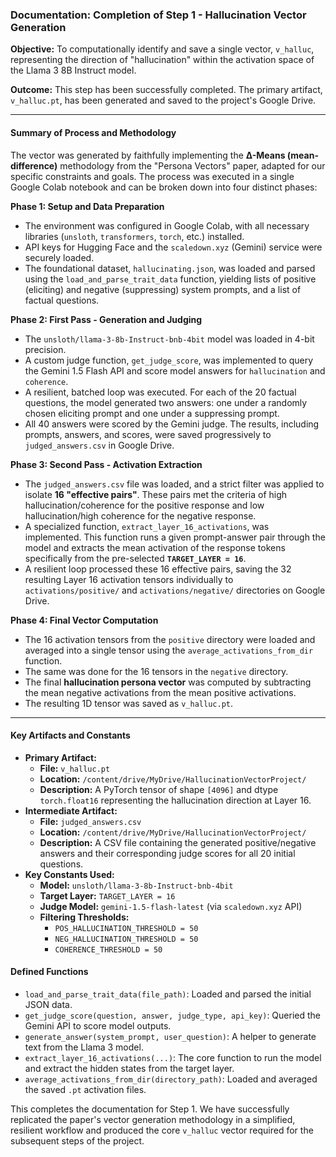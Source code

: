 ### **Documentation: Completion of Step 1 - Hallucination Vector Generation**

**Objective:** To computationally identify and save a single vector, `v_halluc`, representing the direction of "hallucination" within the activation space of the Llama 3 8B Instruct model.

**Outcome:** This step has been successfully completed. The primary artifact, `v_halluc.pt`, has been generated and saved to the project's Google Drive.

---

#### **Summary of Process and Methodology**

The vector was generated by faithfully implementing the **Δ-Means (mean-difference)** methodology from the "Persona Vectors" paper, adapted for our specific constraints and goals. The process was executed in a single Google Colab notebook and can be broken down into four distinct phases:

**Phase 1: Setup and Data Preparation**
*   The environment was configured in Google Colab, with all necessary libraries (`unsloth`, `transformers`, `torch`, etc.) installed.
*   API keys for Hugging Face and the `scaledown.xyz` (Gemini) service were securely loaded.
*   The foundational dataset, `hallucinating.json`, was loaded and parsed using the `load_and_parse_trait_data` function, yielding lists of positive (eliciting) and negative (suppressing) system prompts, and a list of factual questions.

**Phase 2: First Pass - Generation and Judging**
*   The `unsloth/llama-3-8b-Instruct-bnb-4bit` model was loaded in 4-bit precision.
*   A custom judge function, `get_judge_score`, was implemented to query the Gemini 1.5 Flash API and score model answers for `hallucination` and `coherence`.
*   A resilient, batched loop was executed. For each of the 20 factual questions, the model generated two answers: one under a randomly chosen eliciting prompt and one under a suppressing prompt.
*   All 40 answers were scored by the Gemini judge. The results, including prompts, answers, and scores, were saved progressively to `judged_answers.csv` in Google Drive.

**Phase 3: Second Pass - Activation Extraction**
*   The `judged_answers.csv` file was loaded, and a strict filter was applied to isolate **16 "effective pairs"**. These pairs met the criteria of high hallucination/coherence for the positive response and low hallucination/high coherence for the negative response.
*   A specialized function, `extract_layer_16_activations`, was implemented. This function runs a given prompt-answer pair through the model and extracts the mean activation of the response tokens specifically from the pre-selected **`TARGET_LAYER = 16`**.
*   A resilient loop processed these 16 effective pairs, saving the 32 resulting Layer 16 activation tensors individually to `activations/positive/` and `activations/negative/` directories on Google Drive.

**Phase 4: Final Vector Computation**
*   The 16 activation tensors from the `positive` directory were loaded and averaged into a single tensor using the `average_activations_from_dir` function.
*   The same was done for the 16 tensors in the `negative` directory.
*   The final **hallucination persona vector** was computed by subtracting the mean negative activations from the mean positive activations.
*   The resulting 1D tensor was saved as `v_halluc.pt`.

---

#### **Key Artifacts and Constants**

*   **Primary Artifact:**
    *   **File:** `v_halluc.pt`
    *   **Location:** `/content/drive/MyDrive/HallucinationVectorProject/`
    *   **Description:** A PyTorch tensor of shape `[4096]` and dtype `torch.float16` representing the hallucination direction at Layer 16.
*   **Intermediate Artifact:**
    *   **File:** `judged_answers.csv`
    *   **Location:** `/content/drive/MyDrive/HallucinationVectorProject/`
    *   **Description:** A CSV file containing the generated positive/negative answers and their corresponding judge scores for all 20 initial questions.
*   **Key Constants Used:**
    *   **Model:** `unsloth/llama-3-8b-Instruct-bnb-4bit`
    *   **Target Layer:** `TARGET_LAYER = 16`
    *   **Judge Model:** `gemini-1.5-flash-latest` (via `scaledown.xyz` API)
    *   **Filtering Thresholds:**
        *   `POS_HALLUCINATION_THRESHOLD = 50`
        *   `NEG_HALLUCINATION_THRESHOLD = 50`
        *   `COHERENCE_THRESHOLD = 50`

#### **Defined Functions**

*   `load_and_parse_trait_data(file_path)`: Loaded and parsed the initial JSON data.
*   `get_judge_score(question, answer, judge_type, api_key)`: Queried the Gemini API to score model outputs.
*   `generate_answer(system_prompt, user_question)`: A helper to generate text from the Llama 3 model.
*   `extract_layer_16_activations(...)`: The core function to run the model and extract the hidden states from the target layer.
*   `average_activations_from_dir(directory_path)`: Loaded and averaged the saved `.pt` activation files.

This completes the documentation for Step 1. We have successfully replicated the paper's vector generation methodology in a simplified, resilient workflow and produced the core `v_halluc` vector required for the subsequent steps of the project.